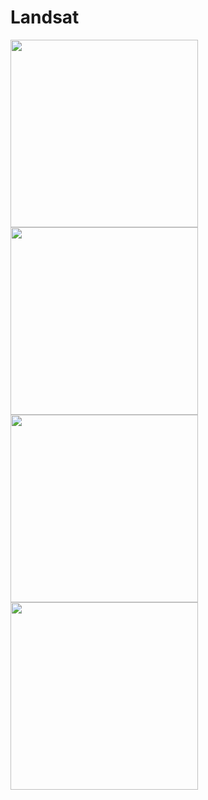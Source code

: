 # Landsat

<p float="left">
<img src="https://github.com/cerodriguez46/Landsat3/blob/master/app/src/main/res/drawable/landss1.png" width = "300">

<img src="https://github.com/cerodriguez46/Landsat3/blob/master/app/src/main/res/drawable/landss2.png" width = "300">

<img src="https://github.com/cerodriguez46/Landsat3/blob/master/app/src/main/res/drawable/landss3.png" width = "300">

<img src="https://github.com/cerodriguez46/Landsat3/blob/master/app/src/main/res/drawable/landss5.png" width = "300">

</p>
